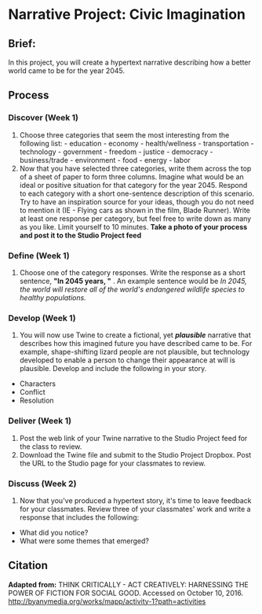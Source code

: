 # Narrative Project: Civic Imagination

## Brief:

In this project, you will create a hypertext narrative describing how a better world came to be for the year 2045.

## Process

### Discover (Week 1)
  1. Choose three categories that seem the most interesting from the following list:
    - education
    - economy
    - health/wellness
    - transportation
    - technology
    - government
    - freedom
    - justice
    - democracy
    - business/trade
    - environment
    - food
    - energy
    - labor
  2. Now that you have selected three categories, write them across the top of a sheet of paper to form three columns. Imagine what would be an ideal or positive situation for that category for the year 2045. Respond to each category with a short one-sentence description of this scenario. Try to have an inspiration source for your ideas, though you do not need to mention it (IE - Flying cars as shown in the film, Blade Runner). Write at least one response per category, but feel free to write down as many as you like. Limit yourself to 10 minutes. **Take a photo of your process and post it to the Studio Project feed**

### Define (Week 1)

1. Choose one of the category responses. Write the response as a short sentence, **"In 2045 years, "** . An example sentence would be *In 2045, the world will restore all of the world's endangered wildlife species to healthy populations.*

### Develop (Week 1)

1. You will now use Twine to create a fictional, yet ***plausible*** narrative that describes how this imagined future you have described came to be. For example, shape-shifting lizard people are not plausible, but technology developed to enable a person to change their appearance at will is plausible. Develop and include the following in your story.
  -  Characters
  -  Conflict
  -  Resolution

### Deliver (Week 1)

1. Post the web link of your Twine narrative to the Studio Project feed for the class to review.
2. Download the Twine file and submit to the Studio Project Dropbox. Post the URL to the Studio page for your classmates to review.

### Discuss (Week 2)

1. Now that you've produced a hypertext story, it's time to leave feedback for your classmates. Review three of your classmates' work and write a response that includes the following: 
  - What did you notice?
  - What were some themes that emerged?

## Citation
**Adapted from:** THINK CRITICALLY - ACT CREATIVELY: HARNESSING THE POWER OF FICTION FOR SOCIAL GOOD. Accessed on October 10, 2016. http://byanymedia.org/works/mapp/activity-1?path=activities